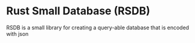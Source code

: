 # Rust Small Database (RSDB)

RSDB is a small library for creating a query-able database that is encoded with json